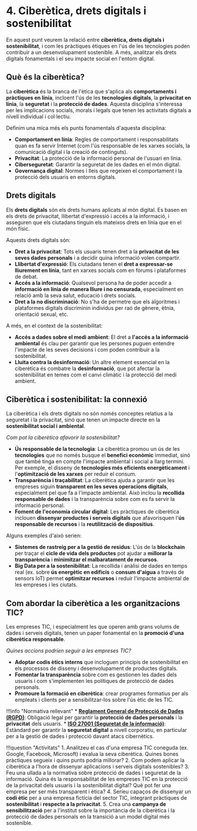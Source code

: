 # 4. Ciberètica, drets digitals i sostenibilitat

En aquest punt veurem la relació entre **ciberètica, drets digitals i sostenibilitat**, i com les pràctiques ètiques en l'ús de les tecnologies poden contribuir a un desenvolupament sostenible. A més, analitzar els drets digitals fonamentals i el seu impacte social en l'entorn digital.

## **Què és la ciberètica?**

La **ciberètica** és la branca de l'ètica que s'aplica als **comportaments i pràctiques en línia**, incloent l'ús de les **tecnologies digitals**, la **privacitat en línia**, la **seguretat** i la **protecció de dades**. Aquesta disciplina s'interessa per les implicacions socials, morals i legals que tenen les activitats digitals a nivell individual i col·lectiu.

Definim una mica més els punts fonamentals d'aquesta disciplina:

- **Comportament en línia**: Regles de comportament i responsabilitats quan es fa servir Internet (com l'ús responsable de les xarxes socials, la comunicació digital i la creació de continguts).
- **Privacitat**: La protecció de la informació personal de l'usuari en línia.
- **Ciberseguretat**: Garantir la seguretat de les dades en el món digital.
- **Governança digital**: Normes i lleis que regeixen el comportament i la protecció dels usuaris en entorns digitals.

## **Drets digitals**

Els **drets digitals** són els drets humans aplicats al món digital. Es basen en els drets de privacitat, llibertat d'expressió i accés a la informació, i asseguren que els ciutadans tinguin els mateixos drets en línia que en el món físic.

Aquests drets digitals són:

- **Dret a la privacitat**: Tots els usuaris tenen dret a la **privacitat de les seves dades personals** i a decidir quina informació volen compartir.
- **Llibertat d'expressió**: Els ciutadans tenen el **dret a expressar-se lliurement en línia**, tant en xarxes socials com en fòrums i plataformes de debat.
- **Accés a la informació**: Qualsevol persona ha de poder accedir a **informació en línia de manera lliure i no censurada**, especialment en relació amb la seva salut, educació i drets socials.
- **Dret a la no discriminació**: No s'ha de permetre que els algoritmes i plataformes digitals discriminin individus per raó de gènere, ètnia, orientació sexual, etc.

A més, en el context de la sostenibilitat:

- **Accés a dades sobre el medi ambient**: El dret a **l'accés a la informació ambiental** és clau per garantir que les persones puguen entendre l'impacte de les seves decisions i com poden contribuir a la sostenibilitat.
- **Lluita contra la desinformació**: Un altre element essencial en la ciberètica és combatre la **desinformació**, que pot afectar la sostenibilitat en temes com el canvi climàtic i la protecció del medi ambient.

## **Ciberètica i sostenibilitat: la connexió**

La ciberètica i els drets digitals no són només conceptes relatius a la seguretat i la privacitat, sinó que tenen un impacte directe en la **sostenibilitat social i ambiental**.

*Com pot la ciberètica afavorir la sostenibilitat?*

- **Ús responsable de la tecnologia**: La ciberètica promou un ús de les **tecnologies** que no només busque el **benefici econòmic** immediat, sinó que també tinga en compte l'impacte ambiental i social a llarg termini. Per exemple, el disseny de **tecnologies més eficients energèticament** i l'**optimització de les xarxes** per reduir el consum.
- **Transparència i traçabilitat**: La ciberètica ajuda a garantir que les empreses siguin **transparent en les seves operacions digitals**, especialment pel que fa a l'impacte ambiental. Això inclou la **recollida responsable de dades** i la transparència sobre com es fa servir la informació personal.
- **Foment de l'economia circular digital**: Les pràctiques de ciberètica inclouen **dissenyar productes i serveis digitals** que afavorisquen l'**ús responsable de recursos** i la **reutilització de dispositius**.

Alguns exemples d'això serien:

- **Sistemes de rastreig per a la gestió de residus**: L'ús de la **blockchain** per traçar el **cicle de vida dels productes** pot ajudar a **millorar la transparència** i **minimitzar el malbaratament de recursos**.
- **Big Data per a la sostenibilitat**: La recollida i anàlisi de dades en temps real (ex. sobre **ús energètic en edificis** o **consum d'aigua** a través de sensors IoT) permet **optimitzar recursos** i reduir l'impacte ambiental de les empreses i les ciutats.

## **Com abordar la ciberètica a les organitzacions TIC?**

Les empreses TIC, i especialment les que operen amb grans volums de dades i serveis digitals, tenen un paper fonamental en la **promoció d'una ciberètica responsable**.

*Quines accions podríen seguir a les empreses TIC?*

- **Adoptar codis ètics interns** que incloguen principis de sostenibilitat en els processos de disseny i desenvolupament de productes digitals.
- **Fomentar la transparència** sobre com es gestionen les dades dels usuaris i com s'implementen les polítiques de protecció de dades personals.
- **Promoure la formació en ciberètica**: crear programes formatius per als empleats i clients per a sensibilitzar-los sobre l'ús ètic de les TIC.

!!!info "Normativa rellevant"
     * **[Reglament General de Protecció de Dades (RGPD)](https://www.boe.es/doue/2016/119/L00001-00088.pdf)**: Obligació legal per garantir la **protecció de dades personals** i la **privacitat** dels usuaris.
     * **[ISO 27001 (Seguretat de la informació)](https://www.iso.org/es/norma/27001)**: Estàndard per garantir la **seguretat digital** a nivell corporatiu, en particular per a la gestió de dades i protecció davant atacs cibernètics.


!!!question "Activitats"
     1. Analitzeu el cas d'una empresa TIC coneguda (ex. Google, Facebook, Microsoft) i evalua la seva ciberètica. Quines bones pràctiques segueix i quins punts podria millorar?
     2. Com podem aplicar la ciberètica a l'hora de dissenyar aplicacions i serveis digitals sostenibles?
     3. Feu una ullada a la normativa sobre protecció de dades i seguretat de la informació. Quina és la responsabilitat de les empreses TIC en la protecció de la privacitat dels usuaris i la sostenibilitat digital? Què pot fer una empresa per ser més transparent i ètica?
     4. Seríeu capaços de dissenyar un **codi ètic** per a una empresa fictícia del sector TIC, integrant pràctiques de **sostenibilitat** i **respecte a la privacitat**.
     5. Crea una **campanya de sensibilització** per a l'institut sobre la importància de la ciberètica i la protecció de dades personals en la transició a un model digital més sostenible.